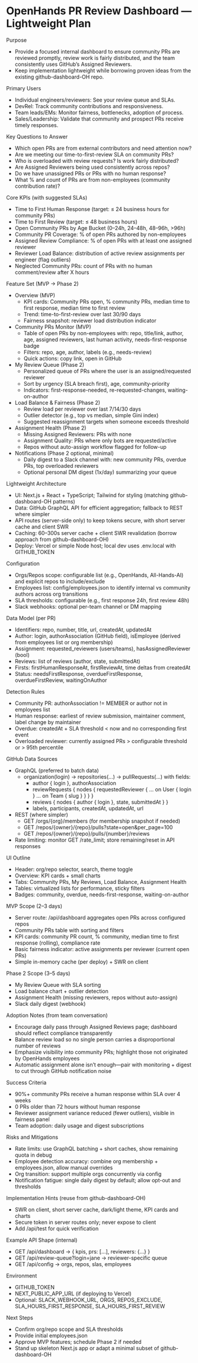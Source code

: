 # OpenHands PR Review Dashboard — Lightweight Plan

Purpose
- Provide a focused internal dashboard to ensure community PRs are reviewed promptly, review work is fairly distributed, and the team consistently uses GitHub’s Assigned Reviewers.
- Keep implementation lightweight while borrowing proven ideas from the existing github-dashboard-OH repo.

Primary Users
- Individual engineers/reviewers: See your review queue and SLAs.
- DevRel: Track community contributions and responsiveness.
- Team leads/EMs: Monitor fairness, bottlenecks, adoption of process.
- Sales/Leadership: Validate that community and prospect PRs receive timely responses.

Key Questions to Answer
- Which open PRs are from external contributors and need attention now?
- Are we meeting our time-to-first-review SLA on community PRs?
- Who is overloaded with review requests? Is work fairly distributed?
- Are Assigned Reviewers being used consistently across repos?
- Do we have unassigned PRs or PRs with no human response?
- What % and count of PRs are from non-employees (community contribution rate)?

Core KPIs (with suggested SLAs)
- Time to First Human Response (target: ≤ 24 business hours for community PRs)
- Time to First Review (target: ≤ 48 business hours)
- Open Community PRs by Age Bucket (0–24h, 24–48h, 48–96h, >96h)
- Community PR Coverage: % of open PRs authored by non-employees
- Assigned Review Compliance: % of open PRs with at least one assigned reviewer
- Reviewer Load Balance: distribution of active review assignments per engineer (flag outliers)
- Neglected Community PRs: count of PRs with no human comment/review after X hours

Feature Set (MVP → Phase 2)
- Overview (MVP)
  - KPI cards: Community PRs open, % community PRs, median time to first response, median time to first review
  - Trend: time-to-first-review over last 30/90 days
  - Fairness snapshot: reviewer load distribution indicator
- Community PRs Monitor (MVP)
  - Table of open PRs by non-employees with: repo, title/link, author, age, assigned reviewers, last human activity, needs-first-response badge
  - Filters: repo, age, author, labels (e.g., needs-review)
  - Quick actions: copy link, open in GitHub
- My Review Queue (Phase 2)
  - Personalized queue of PRs where the user is an assigned/requested reviewer
  - Sort by urgency (SLA breach first), age, community-priority
  - Indicators: first-response-needed, re-requested-changes, waiting-on-author
- Load Balance & Fairness (Phase 2)
  - Review load per reviewer over last 7/14/30 days
  - Outlier detector (e.g., top vs median, simple Gini index)
  - Suggested reassignment targets when someone exceeds threshold
- Assignment Health (Phase 2)
  - Missing Assigned Reviewers: PRs with none
  - Assignment Quality: PRs where only bots are requested/active
  - Repos without auto-assign workflow flagged for follow-up
- Notifications (Phase 2 optional, minimal)
  - Daily digest to a Slack channel with: new community PRs, overdue PRs, top overloaded reviewers
  - Optional personal DM digest (1x/day) summarizing your queue

Lightweight Architecture
- UI: Next.js + React + TypeScript; Tailwind for styling (matching github-dashboard-OH patterns)
- Data: GitHub GraphQL API for efficient aggregation; fallback to REST where simpler
- API routes (server-side only) to keep tokens secure, with short server cache and client SWR
- Caching: 60–300s server cache + client SWR revalidation (borrow approach from github-dashboard-OH)
- Deploy: Vercel or simple Node host; local dev uses .env.local with GITHUB_TOKEN

Configuration
- Orgs/Repos scope: configurable list (e.g., OpenHands, All-Hands-AI) and explicit repos to include/exclude
- Employees list: config/employees.json to identify internal vs community authors across org transitions
- SLA thresholds: configurable (e.g., first response 24h, first review 48h)
- Slack webhooks: optional per-team channel or DM mapping

Data Model (per PR)
- Identifiers: repo, number, title, url, createdAt, updatedAt
- Author: login, authorAssociation (GitHub field), isEmployee (derived from employees list or org membership)
- Assignment: requested_reviewers (users/teams), hasAssignedReviewer (bool)
- Reviews: list of reviews (author, state, submittedAt)
- Firsts: firstHumanResponseAt, firstReviewAt, time deltas from createdAt
- Status: needsFirstResponse, overdueFirstResponse, overdueFirstReview, waitingOnAuthor

Detection Rules
- Community PR: authorAssociation != MEMBER or author not in employees list
- Human response: earliest of review submission, maintainer comment, label change by maintainer
- Overdue: createdAt + SLA threshold < now and no corresponding first event
- Overloaded reviewer: currently assigned PRs > configurable threshold or > 95th percentile

GitHub Data Sources
- GraphQL (preferred to batch data)
  - organization(login) -> repositories(...) -> pullRequests(...) with fields:
    - author { login }, authorAssociation
    - reviewRequests { nodes { requestedReviewer { ... on User { login } ... on Team { slug } } } }
    - reviews { nodes { author { login }, state, submittedAt } }
    - labels, participants, createdAt, updatedAt, url
- REST (where simpler)
  - GET /orgs/{org}/members (for membership snapshot if needed)
  - GET /repos/{owner}/{repo}/pulls?state=open&per_page=100
  - GET /repos/{owner}/{repo}/pulls/{number}/reviews
- Rate limiting: monitor GET /rate_limit; store remaining/reset in API responses

UI Outline
- Header: org/repo selector, search, theme toggle
- Overview: KPI cards + small charts
- Tabs: Community PRs, My Reviews, Load Balance, Assignment Health
- Tables: virtualized lists for performance, sticky filters
- Badges: community, overdue, needs-first-response, waiting-on-author

MVP Scope (2–3 days)
- Server route: /api/dashboard aggregates open PRs across configured repos
- Community PRs table with sorting and filters
- KPI cards: community PR count, % community, median time to first response (rolling), compliance rate
- Basic fairness indicator: active assignments per reviewer (current open PRs)
- Simple in-memory cache (per deploy) + SWR on client

Phase 2 Scope (3–5 days)
- My Review Queue with SLA sorting
- Load balance chart + outlier detection
- Assignment Health (missing reviewers, repos without auto-assign)
- Slack daily digest (webhook)

Adoption Notes (from team conversation)
- Encourage daily pass through Assigned Reviews page; dashboard should reflect compliance transparently
- Balance review load so no single person carries a disproportional number of reviews
- Emphasize visibility into community PRs; highlight those not originated by OpenHands employees
- Automatic assignment alone isn’t enough—pair with monitoring + digest to cut through GitHub notification noise

Success Criteria
- 90%+ community PRs receive a human response within SLA over 4 weeks
- 0 PRs older than 72 hours without human response
- Reviewer assignment variance reduced (fewer outliers), visible in fairness panel
- Team adoption: daily usage and digest subscriptions

Risks and Mitigations
- Rate limits: use GraphQL batching + short caches, show remaining quota in debug
- Employee detection accuracy: combine org membership + employees.json, allow manual overrides
- Org transition: support multiple orgs concurrently via config
- Notification fatigue: single daily digest by default; allow opt-out and thresholds

Implementation Hints (reuse from github-dashboard-OH)
- SWR on client, short server cache, dark/light theme, KPI cards and charts
- Secure token in server routes only; never expose to client
- Add /api/test for quick verification

Example API Shape (internal)
- GET /api/dashboard -> { kpis, prs: [...], reviewers: {...} }
- GET /api/review-queue?login=jane -> reviewer-specific queue
- GET /api/config -> orgs, repos, slas, employees

Environment
- GITHUB_TOKEN
- NEXT_PUBLIC_APP_URL (if deploying to Vercel)
- Optional: SLACK_WEBHOOK_URL, ORGS, REPOS_EXCLUDE, SLA_HOURS_FIRST_RESPONSE, SLA_HOURS_FIRST_REVIEW

Next Steps
- Confirm org/repo scope and SLA thresholds
- Provide initial employees.json
- Approve MVP features; schedule Phase 2 if needed
- Stand up skeleton Next.js app or adapt a minimal subset of github-dashboard-OH
